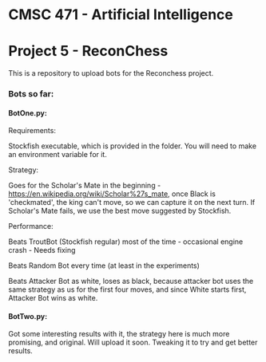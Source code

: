 # CMSC 471 - Artificial Intelligence
# Project 5 - ReconChess

This is a repository to upload bots for the Reconchess project.

### Bots so far:
#### BotOne.py:

Requirements: 

Stockfish executable, which is provided in the folder. You will need to make an environment variable for it.

Strategy:

Goes for the Scholar's Mate in the beginning - https://en.wikipedia.org/wiki/Scholar%27s_mate, once Black is 'checkmated', the king can't move, so we can capture it on the next turn. If Scholar's Mate fails, we use the best move suggested by Stockfish.

Performance: 

Beats TroutBot (Stockfish regular) most of the time - occasional engine crash - Needs fixing

Beats Random Bot every time (at least in the experiments) 

Beats Attacker Bot as white, loses as black, because attacker bot uses the same strategy as us for the first four moves, and since White starts first, Attacker Bot wins as white.

#### BotTwo.py:

Got some interesting results with it, the strategy here is much more promising, and original. Will upload it soon. Tweaking it to try and get better results.
